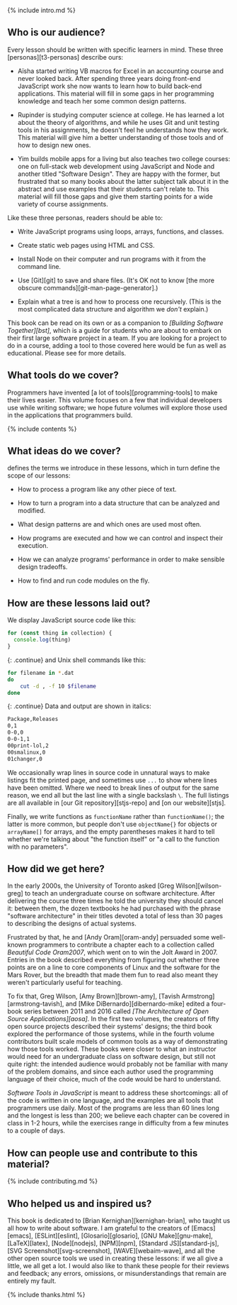 ---
---

{% include intro.md %}

## Who is our audience?

Every lesson should be written with specific learners in mind.
These three [personas][t3-personas] describe ours:

-   Aïsha started writing VB macros for Excel in an accounting course and never looked back.
    After spending three years doing front-end JavaScript work
    she now wants to learn how to build back-end applications.
    This material will fill in some gaps in her programming knowledge
    and teach her some common design patterns.

-   Rupinder is studying computer science at college.
    He has learned a lot about the theory of algorithms,
    and while he uses Git and unit testing tools in his assignments,
    he doesn't feel he understands how they work.
    This material will give him a better understanding of those tools
    and of how to design new ones.

-   Yim builds mobile apps for a living
    but also teaches two college courses:
    one on full-stack web development using JavaScript and Node
    and another titled "Software Design".
    They are happy with the former,
    but frustrated that so many books about the latter subject talk about it in the abstract
    and use examples that their students can't relate to.
    This material will fill those gaps
    and give them starting points for a wide variety of course assignments.

Like these three personas, readers should be able to:

-   Write JavaScript programs using loops, arrays, functions, and classes.

-   Create static web pages using HTML and CSS.

-   Install Node on their computer
    and run programs with it from the command line.

-   Use [Git][git] to save and share files.
    (It's OK not to know [the more obscure commands][git-man-page-generator].)

-   Explain what a tree is and how to process one recursively.
    (This is the most complicated data structure and algorithm we *don't* explain.)

This book can be read on its own or as a companion to *[Building Software Together][bst]*,
which is a guide for students who are about to embark on their first large software project in a team.
If you are looking for a project to do in a course,
adding a tool to those covered here would be fun as well as educational.
Please see <span x="conclusion"/> for more details.

## What tools do we cover?

Programmers have invented [a lot of tools][programming-tools] to make their lives easier.
This volume focuses on a few that individual developers use while writing software;
we hope future volumes
will explore those used in the applications that programmers build.

<div class="html-only">
{% include contents %}
</div>

## What ideas do we cover?

<span x="glossary"/> defines the terms we introduce in these lessons,
which in turn define the scope of our lessons:

-   How to process a program like any other piece of text.

-   How to turn a program into a data structure that can be analyzed and modified.

-   What design patterns are and which ones are used most often.

-   How programs are executed and how we can control and inspect their execution.

-   How we can analyze programs' performance in order to make sensible design tradeoffs.

-   How to find and run code modules on the fly.

## How are these lessons laid out?

We display JavaScript source code like this:

```js
for (const thing in collection) {
  console.log(thing)
}
```

{: .continue}
and Unix shell commands like this:

```sh
for filename in *.dat
do
    cut -d , -f 10 $filename
done
```

{: .continue}
Data and output are shown in italics:

```txt
Package,Releases
0,1
0-0,0
0-0-1,1
00print-lol,2
00smalinux,0
01changer,0
```

We occasionally wrap lines in source code in unnatural ways to make listings fit the printed page,
and sometimes use `...` to show where lines have been omitted.
Where we need to break lines of output for the same reason,
we end all but the last line with a single backslash `\`.
The full listings are all available in [our Git repository][stjs-repo]
and [on our website][stjs].

Finally,
we write functions as `functionName` rather than `functionName()`;
the latter is more common,
but people don't use `objectName{}` for objects or `arrayName[]` for arrays,
and the empty parentheses makes it hard to tell
whether we're talking about "the function itself" or "a call to the function with no parameters".

## How did we get here?

In the early 2000s,
the <span i="University of Toronto">University of Toronto</span> asked <span i="Wilson, Greg">[Greg Wilson][wilson-greg]</span>
to teach an undergraduate course on software architecture.
After delivering the course three times he told the university they should cancel it:
between them,
the dozen textbooks he had purchased with the phrase "software architecture" in their titles
devoted a total of less than 30 pages to describing the designs of actual systems.

Frustrated by that,
he and <span i="Oram, Andy">[Andy Oram][oram-andy]</span> persuaded some well-known programmers to contribute a chapter each
to a collection called *Beautiful Code* <cite>Oram2007</cite>,
which went on to win the Jolt Award in 2007.
Entries in the book described everything from figuring out whether three points are on a line
to core components of Linux
and the software for the Mars Rover,
but the breadth that made them fun to read
also meant they weren't particularly useful for teaching.

To fix that,
Greg Wilson, <span i="Brown, Amy">[Amy Brown][brown-amy]</span>,
<span i="Armstrong, Tavish">[Tavish Armstrong][armstrong-tavish]</span>,
and <span i="DiBernardo, Mike">[Mike DiBernardo][dibernardo-mike]</span>
edited a four-book series between 2011 and 2016 called *[The Architecture of Open Source Applications][aosa]*.
In the first two volumes,
the creators of fifty open source projects described their systems' designs;
the third book explored the performance of those systems,
while in the fourth volume contributors built scale models of common tools
as a way of demonstrating how those tools worked.
These books were closer to what an instructor would need for an undergraduate class on software design,
but still not quite right:
the intended audience would probably not be familiar with many of the problem domains,
and since each author used the programming language of their choice,
much of the code would be hard to understand.

*Software Tools in JavaScript* is meant to address these shortcomings:
all of the code is written in one language,
and the examples are all tools that programmers use daily.
Most of the programs are less than 60 lines long and the longest is less than 200;
we believe each chapter can be covered in class in 1-2 hours,
while the exercises range in difficulty from a few minutes to a couple of days.

## How can people use and contribute to this material?

{% include contributing.md %}

## Who helped us and inspired us?

This book is dedicated to <span i="Kernighan, Brian">[Brian Kernighan][kernighan-brian]</span>,
who taught us all how to write about software.
I am grateful to the creators of [Emacs][emacs],
[ESLint][eslint],
[Glosario][glosario],
[GNU Make][gnu-make],
[LaTeX][latex],
[Node][nodejs],
[NPM][npm],
[Standard JS][standard-js],
[SVG Screenshot][svg-screenshot],
[WAVE][webaim-wave],
and all the other open source tools we used in creating these lessons:
if we all give a little,
we all get a lot.
I would also like to thank these people for their reviews and feedback;
any errors, omissions, or misunderstandings that remain are entirely my fault.

{% include thanks.html %}
